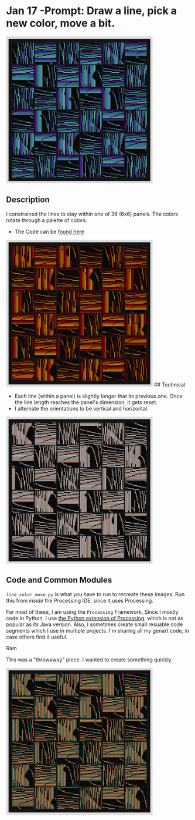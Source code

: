# Jan 17 -Prompt: Draw a line, pick a new color, move a bit. 

<img src="images/keep0.png" width="400">  

## Description

I constrained the lines to stay within one of 36 (6x6) panels. The colors rotate through a palette of colors.

- The Code can be [found here](.)


<img src="images/keep1.png" width="400">  
## Technical

- Each line (within a panel) is slightly longer that its previous one. Once the line length reaches the panel's dimension, it gets reset.
- I alternate the orientations to be vertical and horizontal.


<img src="images/keep2.png" width="400">  

## Code and Common Modules
`line_color_move.py` is what you have to run to recreate these images.
Run this from _inside_ the Processing IDE, since it uses Processing.

For most of these, I am using the `Processing` Framework. Since I mostly code in Python, I use [the Python extension of Processing](https://py.processing.org/reference/), which is not as popular as its Java version. Also, I sometimes create small resuable code segments which I use in multiple projects. I'm sharing all my genart code, in case others find it useful.

Ram

This was a "throwaway" piece. I wanted to create something quickly.

<img src="images/keep3.png" width="400">  

